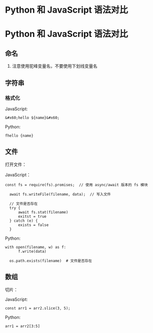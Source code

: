 # Python 和 JavaScript 语法对比

<!--
ID: 29f5d064-f64a-4e6a-8de7-e9ad3afe782d
Status: publish
Date: 2019-06-15T14:17:45
Modified: 2020-05-16T11:01:22
wp_id: 33
-->

# Python 和 JavaScript 语法对比

## 命名

1. 注意使用驼峰变量名，不要使用下划线变量名

## 字符串

### 格式化

JavaScript:

```
&#x60;hello ${name}&#x60;
```

Python:

```
fhello {name}
```

## 文件

打开文件：

JavaScript：

```
const fs = require(fs).promises;  // 使用 async/await 版本的 fs 模块

  await fs.writeFile(filename, data);  // 写入文件

  // 文件是否存在
  try {
      await fs.stat(filename)
      exitst = true
  } catch (e) {
      exists = false
  }
```

Python:

```
with open(filename, w) as f:
      f.write(data)

  os.path.exists(filename)  # 文件是否存在

```

## 数组

切片：

JavaScript:

```
const arr1 = arr2.slice(3, 5);
```

Python:

```
arr1 = arr2[3:5]
```
